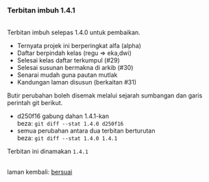 ---
---

### Terbitan imbuh 1.4.1

&nbsp;  
Terbitan imbuh selepas 1.4.0 untuk pembaikan.

- Ternyata projek ini berperingkat alfa (alpha)
- Daftar berpindah kelas (regu => eka,dwi)
- Selesai kelas daftar terkumpul (#29)
- Selesai susunan bermakna di arkib (#30)
- Senarai mudah guna pautan mutlak
- Kandungan laman disusun (berkaitan #31)

Butir perubahan boleh disemak melalui sejarah sumbangan
dan garis perintah git berikut.

- d250f16 gabung dahan 1.4.1-kan  
beza: `git diff --stat 1.4.0 d250f16`
- semua perubahan antara dua terbitan berturutan  
beza: `git diff --stat 1.4.0 1.4.1`

Terbitan ini dinamakan `1.4.1`

&nbsp;  
laman kembali: [bersuai][0]

  [0]: ../bersuai.md
